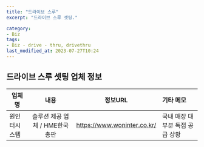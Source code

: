 ```yaml
---
title: "드라이브 스루"
excerpt: "드라이브 스루 셋팅."

category:
- Biz
tags:
- Biz - drive - thru, drivethru
last_modified_at: 2023-07-27T10:24
---
```


## 드라이브 스루 셋팅 업체 정보   

| 업체명 | 내용 | 정보URL | 기타 메모 |   
| ------- | :----: | :----: | :---- |    
| 원인터시스템 | 솔루션 제공 업체 / HME한국 총판 | https://www.woninter.co.kr/ | 국내 매장 대부분 독점 공급 상황 |    
